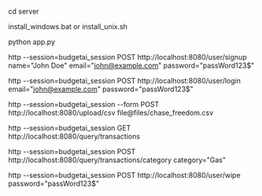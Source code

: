 cd server

install_windows.bat or install_unix.sh

python app.py

http --session=budgetai_session POST http://localhost:8080/user/signup name="John Doe" email="john@example.com" password="passWord123$"

http --session=budgetai_session POST http://localhost:8080/user/login email="john@example.com" password="passWord123$"

http --session=budgetai_session --form POST http://localhost:8080/upload/csv file@files/chase_freedom.csv

http --session=budgetai_session GET http://localhost:8080/query/transactions

http --session=budgetai_session POST http://localhost:8080/query/transactions/category category="Gas"

http --session=budgetai_session POST http://localhost:8080/user/wipe password="passWord123$"
